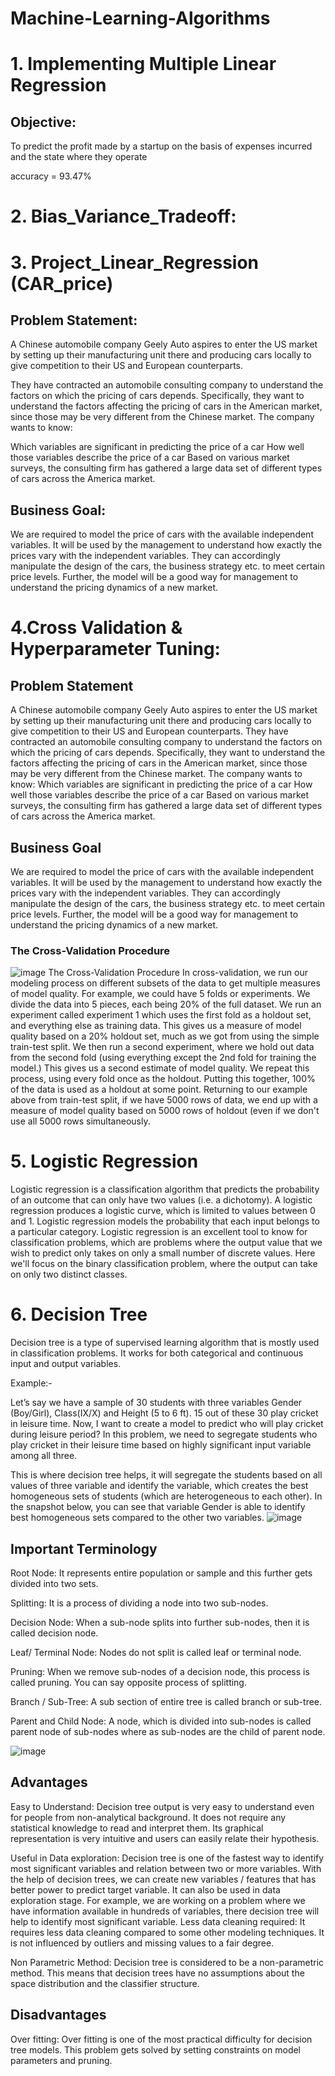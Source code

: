 # Machine-Learning-Algorithms

# 1. Implementing Multiple Linear Regression
## Objective:
To predict the profit made by a startup on the basis of expenses incurred and the state where they operate

accuracy = 93.47%
# 2. Bias_Variance_Tradeoff:
# 3. Project_Linear_Regression (CAR_price)
## Problem Statement:
A Chinese automobile company Geely Auto aspires to enter the US market by setting up their manufacturing unit there and producing cars locally to give competition to their US and European counterparts.

They have contracted an automobile consulting company to understand the factors on which the pricing of cars depends. Specifically, they want to understand the factors affecting the pricing of cars in the American market, since those may be very different from the Chinese market. The company wants to know:

Which variables are significant in predicting the price of a car How well those variables describe the price of a car Based on various market surveys, the consulting firm has gathered a large data set of different types of cars across the America market.

## Business Goal:
We are required to model the price of cars with the available independent variables. It will be used by the management to understand how exactly the prices vary with the independent variables. They can accordingly manipulate the design of the cars, the business strategy etc. to meet certain price levels. Further, the model will be a good way for management to understand the pricing dynamics of a new market.

# 4.Cross Validation & Hyperparameter Tuning:

## Problem Statement
A Chinese automobile company Geely Auto aspires to enter the US market by setting up their manufacturing unit there and producing cars locally to give competition to their US and European counterparts.
They have contracted an automobile consulting company to understand the factors on which the pricing of cars depends. Specifically, they want to understand the factors affecting the pricing of cars in the American market, since those may be very different from the Chinese market. The company wants to know:
Which variables are significant in predicting the price of a car
How well those variables describe the price of a car
Based on various market surveys, the consulting firm has gathered a large data set of different types of cars across the America market.

## Business Goal
We are required to model the price of cars with the available independent variables. It will be used by the management to understand how exactly the prices vary with the independent variables. They can accordingly manipulate the design of the cars, the business strategy etc. to meet certain price levels. Further, the model will be a good way for management to understand the pricing dynamics of a new market.

### The Cross-Validation Procedure
![image](https://user-images.githubusercontent.com/77626222/142729298-273a51c7-8ae9-4557-8fde-3f275cb6d04a.png)
The Cross-Validation Procedure
In cross-validation, we run our modeling process on different subsets of the data to get multiple measures of model quality. For example, we could have 5 folds or experiments. We divide the data into 5 pieces, each being 20% of the full dataset.
We run an experiment called experiment 1 which uses the first fold as a holdout set, and everything else as training data. This gives us a measure of model quality based on a 20% holdout set, much as we got from using the simple train-test split.
We then run a second experiment, where we hold out data from the second fold (using everything except the 2nd fold for training the model.) This gives us a second estimate of model quality. We repeat this process, using every fold once as the holdout. Putting this together, 100% of the data is used as a holdout at some point.
Returning to our example above from train-test split, if we have 5000 rows of data, we end up with a measure of model quality based on 5000 rows of holdout (even if we don't use all 5000 rows simultaneously.

# 5. Logistic Regression
Logistic regression is a classification algorithm that predicts the probability of an outcome that can only have two values (i.e. a dichotomy). A logistic regression produces a logistic curve, which is limited to values between 0 and 1. Logistic regression models the probability that each input belongs to a particular category.
Logistic regression is an excellent tool to know for classification problems, which are problems where the output value that we wish to predict only takes on only a small number of discrete values. Here we'll focus on the binary classification problem, where the output can take on only two distinct classes.

# 6. Decision Tree

Decision tree is a type of supervised learning algorithm that is mostly used in classification problems. It works for both categorical and continuous input and output variables.

Example:-

Let’s say we have a sample of 30 students with three variables Gender (Boy/Girl), Class(IX/X) and Height (5 to 6 ft). 15 out of these 30 play cricket in leisure time. Now, I want to create a model to predict who will play cricket during leisure period? In this problem, we need to segregate students who play cricket in their leisure time based on highly significant input variable among all three.

This is where decision tree helps, it will segregate the students based on all values of three variable and identify the variable, which creates the best homogeneous sets of students (which are heterogeneous to each other). In the snapshot below, you can see that variable Gender is able to identify best homogeneous sets compared to the other two variables.
![image](https://user-images.githubusercontent.com/77626222/143275864-ac42ef85-38dd-49a2-ae23-47c2d54ca3b6.png)
## Important Terminology
Root Node: It represents entire population or sample and this further gets divided into two sets.

Splitting: It is a process of dividing a node into two sub-nodes.

Decision Node: When a sub-node splits into further sub-nodes, then it is called decision node.

Leaf/ Terminal Node: Nodes do not split is called leaf or terminal node.

Pruning: When we remove sub-nodes of a decision node, this process is called pruning. You can say opposite process of splitting.

Branch / Sub-Tree: A sub section of entire tree is called branch or sub-tree.

Parent and Child Node: A node, which is divided into sub-nodes is called parent node of sub-nodes where as sub-nodes are the child of parent node.

![image](https://user-images.githubusercontent.com/77626222/143276233-c18d888f-8b87-4a78-aa86-f1a4c3315940.png)

## Advantages
Easy to Understand: Decision tree output is very easy to understand even for people from non-analytical background. It does not require any statistical knowledge to read and interpret them. Its graphical representation is very intuitive and users can easily relate their hypothesis.

Useful in Data exploration: Decision tree is one of the fastest way to identify most significant variables and relation between two or more variables. With the help of decision trees, we can create new variables / features that has better power to predict target variable. It can also be used in data exploration stage. For example, we are working on a problem where we have information available in hundreds of variables, there decision tree will help to identify most significant variable. Less data cleaning required: It requires less data cleaning compared to some other modeling techniques. It is not influenced by outliers and missing values to a fair degree.

Non Parametric Method: Decision tree is considered to be a non-parametric method. This means that decision trees have no assumptions about the space distribution and the classifier structure.

## Disadvantages
Over fitting: Over fitting is one of the most practical difficulty for decision tree models. This problem gets solved by setting constraints on model parameters and pruning.
